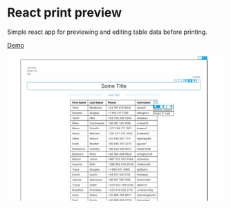 # React print preview

Simple react app for previewing and editing table data before printing.

[Demo](https://damir-buncic.github.io/react-print-preview/)

![Preview example](/screenshoot.jpg)

